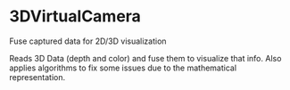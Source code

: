 # 3DVirtualCamera
Fuse captured data for 2D/3D visualization

Reads 3D Data (depth and color) and fuse them to visualize that info. Also applies algorithms to fix some issues due to the mathematical representation. 
